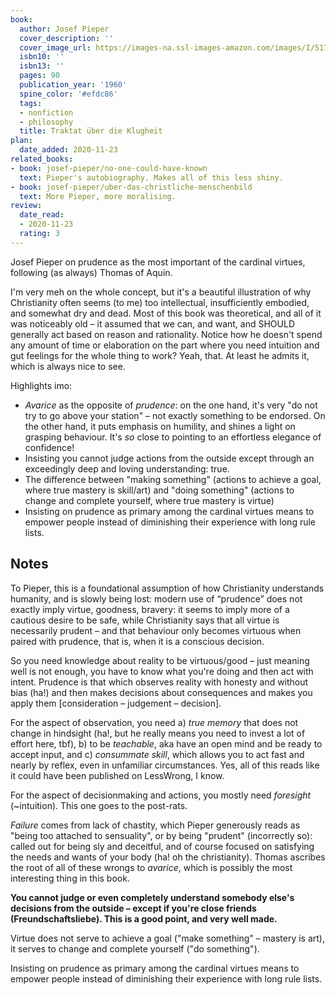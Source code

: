 ```yaml
---
book:
  author: Josef Pieper
  cover_description: ''
  cover_image_url: https://images-na.ssl-images-amazon.com/images/I/517kmOTTD7L._SX297_BO1,204,203,200_.jpg
  isbn10: ''
  isbn13: ''
  pages: 90
  publication_year: '1960'
  spine_color: '#efdc86'
  tags:
  - nonfiction
  - philosophy
  title: Traktat über die Klugheit
plan:
  date_added: 2020-11-23
related_books:
- book: josef-pieper/no-one-could-have-known
  text: Pieper's autobiography. Makes all of this less shiny.
- book: josef-pieper/uber-das-christliche-menschenbild
  text: More Pieper, more moralising.
review:
  date_read:
  - 2020-11-23
  rating: 3
---
```


Josef Pieper on prudence as the most important of the cardinal virtues, following (as always) Thomas of Aquin. 

I'm very meh on the whole concept, but it's a beautiful illustration of why Christianity often seems (to me) too
intellectual, insufficiently embodied, and somewhat dry and dead. Most of this book was theoretical, and all of it was
noticeably old – it assumed that we can, and want, and SHOULD generally act based on reason and rationality.  Notice how
he doesn't spend any amount of time or elaboration on the part where you need intuition and gut feelings for the whole
thing to work? Yeah, that. At least he admits it, which is always nice to see.

Highlights imo:

- *Avarice* as the opposite of *prudence*: on the one hand, it's very "do not try to go above your station" – not
  exactly something to be endorsed. On the other hand, it puts emphasis on humility, and shines a light on grasping
  behaviour. It's *so* close to pointing to an effortless elegance of confidence!
- Insisting you cannot judge actions from the outside except through an exceedingly deep and loving understanding: true.
- The difference between "making something" (actions to achieve a goal, where true mastery is skill/art) and "doing
  something" (actions to change and complete yourself, where true mastery is virtue)
- Insisting on prudence as primary among the cardinal virtues means to empower people instead of diminishing their
  experience with long rule lists.


## Notes

To Pieper, this is a foundational assumption of how Christianity understands humanity, and is slowly being lost: modern
use of “prudence” does not exactly imply virtue, goodness, bravery: it seems to imply more of a cautious desire to be
safe, while Christianity says that all virtue is necessarily prudent – and that behaviour only becomes virtuous when
paired with prudence, that is, when it is a conscious decision.

So you need knowledge about reality to be virtuous/good – just meaning well is not enough, you have to know what you're
doing and then act with intent. Prudence is that which observes reality with honesty and without bias (ha!) and then
makes decisions about consequences and makes you apply them [consideration – judgement – decision].

For the aspect of observation, you need a) *true memory* that does not change in hindsight (ha!, but he really means you
need to invest a lot of effort here, tbf), b) to be *teachable*, aka have an open mind and be ready to accept input, and
c) *consummate skill*, which allows you to act fast and nearly by reflex, even in unfamiliar circumstances. Yes, all of
this reads like it could have been published on LessWrong, I know.

For the aspect of decisionmaking and actions, you mostly need *foresight* (~intuition). This one goes to the post-rats.

*Failure* comes from lack of chastity, which Pieper generously reads as "being too attached to sensuality", or by being
"prudent" (incorrectly so): called out for being sly and deceitful, and of course focused on satisfying the needs and
wants of your body (ha! oh the christianity). Thomas ascribes the root of all of these wrongs to *avarice*, which is
possibly the most interesting thing in this book.

**You cannot judge or even completely understand somebody else's decisions from the outside – except if you're close
friends (Freundschaftsliebe). This is a good point, and very well made.**

Virtue does not serve to achieve a goal ("make something" – mastery is art), it serves to change and complete yourself
("do something").

Insisting on prudence as primary among the cardinal virtues means to empower people instead of diminishing their
experience with long rule lists.
